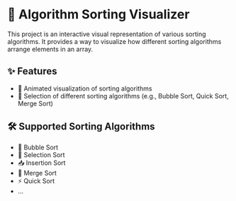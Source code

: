 # 🎥 Algorithm Sorting Visualizer

This project is an interactive visual representation of various sorting algorithms. It provides a way to visualize how different sorting algorithms arrange elements in an array.

## ✨ Features

- 🔄 Animated visualization of sorting algorithms
- 🔢 Selection of different sorting algorithms (e.g., Bubble Sort, Quick Sort, Merge Sort)

## 🛠️ Supported Sorting Algorithms

- 🧼 Bubble Sort
- 🎯 Selection Sort
- 📥 Insertion Sort
- 🔄 Merge Sort
- ⚡ Quick Sort
- ...
  
